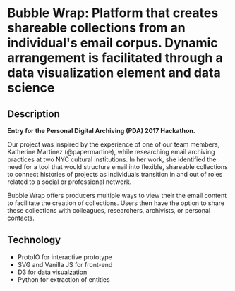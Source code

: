 # Bubble Wrap: Platform that creates shareable collections from an individual's email corpus. Dynamic arrangement is facilitated through a data visualization element and data science 

## Description
**Entry for the Personal Digital Archiving (PDA) 2017 Hackathon.**

Our project was inspired by the experience of one of our team members, Katherine Martinez (@papermartine), while researching email archiving practices at two NYC cultural institutions. In her work, she identified the need for a tool that would structure email into flexible, shareable collections to connect histories of projects as individuals transition in and out of roles related to a social or professional network. 

Bubble Wrap offers producers multiple ways to view their the email content to facilitate the creation of collections. Users then have the option to share these collections with colleagues, researchers, archivists, or personal contacts.

## Technology
* ProtoIO for interactive prototype
* SVG and Vanilla JS for front-end
* D3 for data visualzation
* Python for extraction of entities 